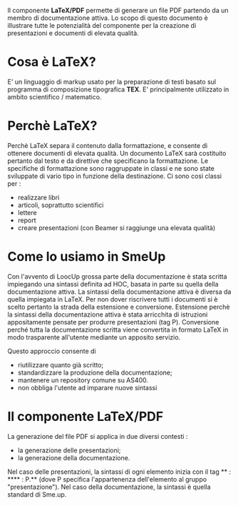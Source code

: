 Il componente **LaTeX/PDF** permette di generare un file PDF partendo da un membro di documentazione attiva. Lo scopo di questo documento è illustrare tutte le potenzialità del componente per la creazione di presentazioni e documenti di elevata qualità.

# Cosa è LaTeX?
E' un linguaggio di markup usato per la preparazione di testi basato sul programma di composizione tipografica **TEX**.
E' principalmente utilizzato in ambito scientifico / matematico.

# Perchè LaTeX?
Perchè LaTeX separa il contenuto dalla formattazione, e consente di ottenere documenti di elevata qualità.
Un documento LaTeX sarà costituito pertanto dal testo e da direttive che specificano la formattazione.
Le specifiche di formattazione sono raggruppate in classi e ne sono state sviluppate di vario tipo in funzione della destinazione.
Ci sono così classi per : 
 * realizzare libri
 * articoli, soprattutto scientifici
 * lettere
 * report
 * creare presentazioni (con Beamer si raggiunge una elevata qualità)

# Come lo usiamo in SmeUp
Con l'avvento di LoocUp grossa parte della documentazione è stata scritta impiegando una sintassi definita ad HOC, basata in parte su quella della documentazione attiva.
La sintassi della documentazione attiva è diversa da quella impiegata in LaTeX. Per non dover riscrivere tutti i documenti si è scelto pertanto la strada della estensione e conversione.
Estensione perchè la sintassi della documentazione attiva è stata arricchita di istruzioni appositamente pensate per produrre presentazioni (tag P).
Conversione perché tutta la documentazione scritta viene convertita in formato LaTeX in modo trasparente all'utente mediante un apposito servizio.

Questo approccio consente di


- riutilizzare quanto già scritto;
- standardizzare la produzione della documentazione;
- mantenere un repository comune su AS400.
- non obbliga l'utente ad imparare nuove sintassi


# Il componente LaTeX/PDF
La generazione del file PDF si applica in due diversi contesti : 

- la generazione delle presentazioni;
- la generazione della documentazione.


Nel caso delle presentazioni, la sintassi di ogni elemento inizia con il tag ** : **** : P.** (dove P specifica l'appartenenza dell'elemento al gruppo "presentazione").
Nel caso della documentazione, la sintassi è quella standard di Sme.up.
